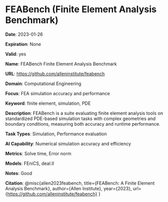 # FEABench (Finite Element Analysis Benchmark)

**Date**: 2023-01-26

**Expiration**: None

**Valid**: yes

**Name**: FEABench  Finite Element Analysis Benchmark 

**URL**: https://github.com/alleninstitute/feabench

**Domain**: Computational Engineering

**Focus**: FEA simulation accuracy and performance

**Keyword**: finite element, simulation, PDE

**Description**: FEABench is a suite evaluating finite element analysis tools on standardized  PDE-based simulation tasks with complex geometries and boundary conditions,  measuring both accuracy and runtime performance. 

**Task Types**: Simulation, Performance evaluation

**AI Capability**: Numerical simulation accuracy and efficiency

**Metrics**: Solve time, Error norm

**Models**: FEniCS, deal.II

**Notes**: Good

**Citation**: @misc{allen2023feabench, title={FEABench: A Finite Element Analysis Benchmark}, author={Allen Institute}, year={2023}, url={https://github.com/alleninstitute/feabench} }

